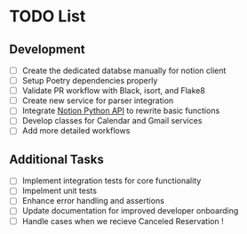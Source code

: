 # TODO List

## Development
- [ ] Create the dedicated databse manually for notion client
- [ ] Setup Poetry dependencies properly
- [ ] Validate PR workflow with Black, isort, and Flake8
- [ ] Create new service for parser integration
- [ ] Integrate [Notion Python API](https://ramnes.github.io/notion-sdk-py/) to rewrite basic functions
- [ ] Develop classes for Calendar and Gmail services
- [ ] Add more detailed workflows

## Additional Tasks
- [ ] Implement integration tests for core functionality
- [ ] Impelment unit tests
- [ ] Enhance error handling and assertions
- [ ] Update documentation for improved developer onboarding
- [ ] Handle cases when we recieve Canceled Reservation ! 